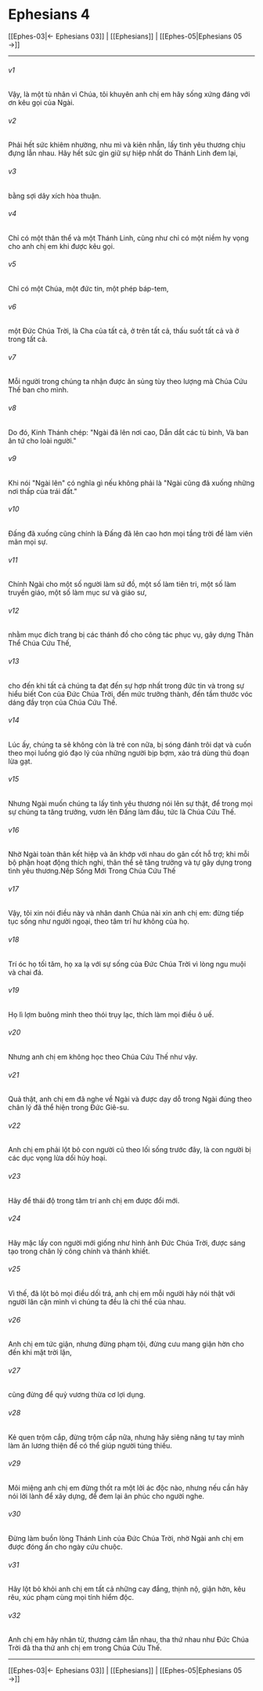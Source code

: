 # Ephesians 4

[[Ephes-03|← Ephesians 03]] | [[Ephesians]] | [[Ephes-05|Ephesians 05 →]]
***



###### v1 
Vậy, là một tù nhân vì Chúa, tôi khuyên anh chị em hãy sống xứng đáng với ơn kêu gọi của Ngài. 

###### v2 
Phải hết sức khiêm nhường, nhu mì và kiên nhẫn, lấy tình yêu thương chịu đựng lẫn nhau. Hãy hết sức gìn giữ sự hiệp nhất do Thánh Linh đem lại, 

###### v3 
bằng sợi dây xích hòa thuận. 

###### v4 
Chỉ có một thân thể và một Thánh Linh, cũng như chỉ có một niềm hy vọng cho anh chị em khi được kêu gọi. 

###### v5 
Chỉ có một Chúa, một đức tin, một phép báp-tem, 

###### v6 
một Đức Chúa Trời, là Cha của tất cả, ở trên tất cả, thấu suốt tất cả và ở trong tất cả. 

###### v7 
Mỗi người trong chúng ta nhận được ân sủng tùy theo lượng mà Chúa Cứu Thế ban cho mình. 

###### v8 
Do đó, Kinh Thánh chép: "Ngài đã lên nơi cao, Dẫn dắt các tù binh, Và ban ân tứ cho loài người." 

###### v9 
Khi nói "Ngài lên" có nghĩa gì nếu không phải là "Ngài cũng đã xuống những nơi thấp của trái đất." 

###### v10 
Đấng đã xuống cũng chính là Đấng đã lên cao hơn mọi tầng trời để làm viên mãn mọi sự. 

###### v11 
Chính Ngài cho một số người làm sứ đồ, một số làm tiên tri, một số làm truyền giáo, một số làm mục sư và giáo sư, 

###### v12 
nhằm mục đích trang bị các thánh đồ cho công tác phục vụ, gây dựng Thân Thể Chúa Cứu Thế, 

###### v13 
cho đến khi tất cả chúng ta đạt đến sự hợp nhất trong đức tin và trong sự hiểu biết Con của Đức Chúa Trời, đến mức trưởng thành, đến tầm thước vóc dáng đầy trọn của Chúa Cứu Thế. 

###### v14 
Lúc ấy, chúng ta sẽ không còn là trẻ con nữa, bị sóng đánh trôi dạt và cuốn theo mọi luồng gió đạo lý của những người bịp bợm, xảo trá dùng thủ đoạn lừa gạt. 

###### v15 
Nhưng Ngài muốn chúng ta lấy tình yêu thương nói lên sự thật, để trong mọi sự chúng ta tăng trưởng, vươn lên Đấng làm đầu, tức là Chúa Cứu Thế. 

###### v16 
Nhờ Ngài toàn thân kết hiệp và ăn khớp với nhau do gân cốt hỗ trợ; khi mỗi bộ phận hoạt động thích nghi, thân thể sẽ tăng trưởng và tự gây dựng trong tình yêu thương.Nếp Sống Mới Trong Chúa Cứu Thế 

###### v17 
Vậy, tôi xin nói điều này và nhân danh Chúa nài xin anh chị em: đừng tiếp tục sống như người ngoại, theo tâm trí hư không của họ. 

###### v18 
Trí óc họ tối tăm, họ xa lạ với sự sống của Đức Chúa Trời vì lòng ngu muội và chai đá. 

###### v19 
Họ lì lợm buông mình theo thói trụy lạc, thích làm mọi điều ô uế. 

###### v20 
Nhưng anh chị em không học theo Chúa Cứu Thế như vậy. 

###### v21 
Quả thật, anh chị em đã nghe về Ngài và được dạy dỗ trong Ngài đúng theo chân lý đã thể hiện trong Đức Giê-su. 

###### v22 
Anh chị em phải lột bỏ con người cũ theo lối sống trước đây, là con người bị các dục vọng lừa dối hủy hoại. 

###### v23 
Hãy để thái độ trong tâm trí anh chị em được đổi mới. 

###### v24 
Hãy mặc lấy con người mới giống như hình ảnh Đức Chúa Trời, được sáng tạo trong chân lý công chính và thánh khiết. 

###### v25 
Vì thế, đã lột bỏ mọi điều dối trá, anh chị em mỗi người hãy nói thật với người lân cận mình vì chúng ta đều là chi thể của nhau. 

###### v26 
Anh chị em tức giận, nhưng đừng phạm tội, đừng cưu mang giận hờn cho đến khi mặt trời lặn, 

###### v27 
cũng đừng để quỷ vương thừa cơ lợi dụng. 

###### v28 
Kẻ quen trộm cắp, đừng trộm cắp nữa, nhưng hãy siêng năng tự tay mình làm ăn lương thiện để có thể giúp người túng thiếu. 

###### v29 
Môi miệng anh chị em đừng thốt ra một lời ác độc nào, nhưng nếu cần hãy nói lời lành để xây dựng, để đem lại ân phúc cho người nghe. 

###### v30 
Đừng làm buồn lòng Thánh Linh của Đức Chúa Trời, nhờ Ngài anh chị em được đóng ấn cho ngày cứu chuộc. 

###### v31 
Hãy lột bỏ khỏi anh chị em tất cả những cay đắng, thịnh nộ, giận hờn, kêu rêu, xúc phạm cùng mọi tính hiểm độc. 

###### v32 
Anh chị em hãy nhân từ, thương cảm lẫn nhau, tha thứ nhau như Đức Chúa Trời đã tha thứ anh chị em trong Chúa Cứu Thế.

***
[[Ephes-03|← Ephesians 03]] | [[Ephesians]] | [[Ephes-05|Ephesians 05 →]]
